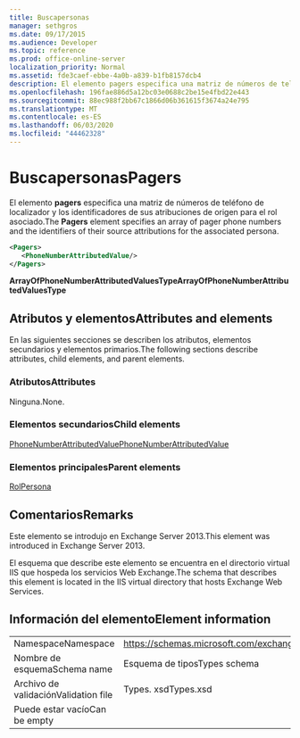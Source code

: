 ```yaml
---
title: Buscapersonas
manager: sethgros
ms.date: 09/17/2015
ms.audience: Developer
ms.topic: reference
ms.prod: office-online-server
localization_priority: Normal
ms.assetid: fde3caef-ebbe-4a0b-a839-b1fb8157dcb4
description: El elemento pagers especifica una matriz de números de teléfono de localizador y los identificadores de sus atribuciones de origen para el rol asociado.
ms.openlocfilehash: 196fae886d5a12bc03e0688c2be15e4fbd22e443
ms.sourcegitcommit: 88ec988f2bb67c1866d06b361615f3674a24e795
ms.translationtype: MT
ms.contentlocale: es-ES
ms.lasthandoff: 06/03/2020
ms.locfileid: "44462328"
---
```

# <a name="pagers"></a><span data-ttu-id="4dd27-103">Buscapersonas</span><span class="sxs-lookup"><span data-stu-id="4dd27-103">Pagers</span></span>

<span data-ttu-id="4dd27-104">El elemento **pagers** especifica una matriz de números de teléfono de localizador y los identificadores de sus atribuciones de origen para el rol asociado.</span><span class="sxs-lookup"><span data-stu-id="4dd27-104">The **Pagers** element specifies an array of pager phone numbers and the identifiers of their source attributions for the associated persona.</span></span> 
  
```XML
<Pagers>
   <PhoneNumberAttributedValue/>
</Pagers>

```

 <span data-ttu-id="4dd27-105">**ArrayOfPhoneNumberAttributedValuesType**</span><span class="sxs-lookup"><span data-stu-id="4dd27-105">**ArrayOfPhoneNumberAttributedValuesType**</span></span>
## <a name="attributes-and-elements"></a><span data-ttu-id="4dd27-106">Atributos y elementos</span><span class="sxs-lookup"><span data-stu-id="4dd27-106">Attributes and elements</span></span>

<span data-ttu-id="4dd27-107">En las siguientes secciones se describen los atributos, elementos secundarios y elementos primarios.</span><span class="sxs-lookup"><span data-stu-id="4dd27-107">The following sections describe attributes, child elements, and parent elements.</span></span>
  
### <a name="attributes"></a><span data-ttu-id="4dd27-108">Atributos</span><span class="sxs-lookup"><span data-stu-id="4dd27-108">Attributes</span></span>

<span data-ttu-id="4dd27-109">Ninguna.</span><span class="sxs-lookup"><span data-stu-id="4dd27-109">None.</span></span>
  
### <a name="child-elements"></a><span data-ttu-id="4dd27-110">Elementos secundarios</span><span class="sxs-lookup"><span data-stu-id="4dd27-110">Child elements</span></span>

[<span data-ttu-id="4dd27-111">PhoneNumberAttributedValue</span><span class="sxs-lookup"><span data-stu-id="4dd27-111">PhoneNumberAttributedValue</span></span>](phonenumberattributedvalue.md)
  
### <a name="parent-elements"></a><span data-ttu-id="4dd27-112">Elementos principales</span><span class="sxs-lookup"><span data-stu-id="4dd27-112">Parent elements</span></span>

[<span data-ttu-id="4dd27-113">Rol</span><span class="sxs-lookup"><span data-stu-id="4dd27-113">Persona</span></span>](persona.md)
  
## <a name="remarks"></a><span data-ttu-id="4dd27-114">Comentarios</span><span class="sxs-lookup"><span data-stu-id="4dd27-114">Remarks</span></span>

<span data-ttu-id="4dd27-115">Este elemento se introdujo en Exchange Server 2013.</span><span class="sxs-lookup"><span data-stu-id="4dd27-115">This element was introduced in Exchange Server 2013.</span></span>
  
<span data-ttu-id="4dd27-116">El esquema que describe este elemento se encuentra en el directorio virtual IIS que hospeda los servicios Web Exchange.</span><span class="sxs-lookup"><span data-stu-id="4dd27-116">The schema that describes this element is located in the IIS virtual directory that hosts Exchange Web Services.</span></span>
  
## <a name="element-information"></a><span data-ttu-id="4dd27-117">Información del elemento</span><span class="sxs-lookup"><span data-stu-id="4dd27-117">Element information</span></span>

|||
|:-----|:-----|
|<span data-ttu-id="4dd27-118">Namespace</span><span class="sxs-lookup"><span data-stu-id="4dd27-118">Namespace</span></span>  <br/> |https://schemas.microsoft.com/exchange/services/2006/types  <br/> |
|<span data-ttu-id="4dd27-119">Nombre de esquema</span><span class="sxs-lookup"><span data-stu-id="4dd27-119">Schema name</span></span>  <br/> |<span data-ttu-id="4dd27-120">Esquema de tipos</span><span class="sxs-lookup"><span data-stu-id="4dd27-120">Types schema</span></span>  <br/> |
|<span data-ttu-id="4dd27-121">Archivo de validación</span><span class="sxs-lookup"><span data-stu-id="4dd27-121">Validation file</span></span>  <br/> |<span data-ttu-id="4dd27-122">Types. xsd</span><span class="sxs-lookup"><span data-stu-id="4dd27-122">Types.xsd</span></span>  <br/> |
|<span data-ttu-id="4dd27-123">Puede estar vacío</span><span class="sxs-lookup"><span data-stu-id="4dd27-123">Can be empty</span></span>  <br/> ||
   

